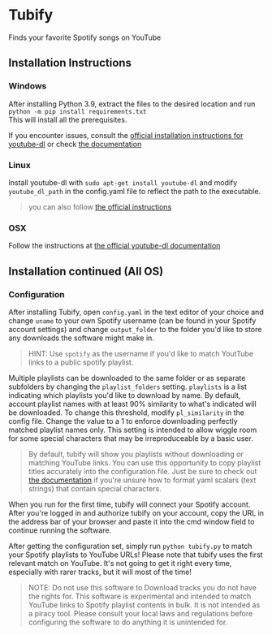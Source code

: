 # Tubify
Finds your favorite Spotify songs on YouTube

## Installation Instructions
### Windows
After installing Python 3.9, extract the files to the desired location and run `python -m pip install requirements.txt`  
This will install all the prerequisites.

If you encounter issues, consult the [official installation instructions for youtube-dl](https://ytdl-org.github.io/youtube-dl/download.html) or check [the documentation](https://github.com/ytdl-org/youtube-dl/blob/master/README.md#readme)

### Linux
Install youtube-dl with `sudo apt-get install youtube-dl` and modify `youtube_dl_path` in the config.yaml file to reflect the path to the executable.

> you can also follow [the official instructions](https://ytdl-org.github.io/youtube-dl/download.html)

### OSX
Follow the instructions at [the official youtube-dl documentation](https://ytdl-org.github.io/youtube-dl/download.html)

## Installation continued (All OS)

### Configuration

After installing Tubify, open `config.yaml` in the text editor of your choice and change `uname` to your own Spotify username (can be found in your Spotify account settings) and change `output_folder` to the folder you'd like to store any downloads the software might make in.  

> HINT: Use `spotify` as the username if you'd like to match YoutTube links to a public spotify playlist.  

Multiple playlists can be downloaded to the same folder or as separate subfolders by changing the `playlist_folders` setting. `playlists` is a list indicating which playlists you'd like to download by name. By default, account playlist names with at least 90% similarity to what's indicated will be downloaded. To change this threshold, modify `pl_similarity` in the config file. Change the value to a 1 to enforce downloading perfectly matched playlist names only. This setting is intended to allow wiggle room for some special characters that may be irreproduceable by a basic user.  

> By default, tubify will show you playlists without downloading or matching YouTube links. You can use this opportunity to copy playlist titles accurately into the configuration file. Just be sure to check out [the documentation](https://www.yaml.info/learn/quote.html) if you're unsure how to format yaml scalars (text strings) that contain special characters.  

When you run for the first time, tubify will connect your Spotify account. After you're logged in and authorize tubify on your account, copy the URL in the address bar of your browser and paste it into the cmd window field to continue running the software.  

After getting the configuration set, simply run `python tubify.py` to match your Spotify playlists to YouTube URLs! Please note that tubify uses the first relevant match on YouTube. It's not going to get it right every time, especially with rarer tracks, but it will most of the time!  

> NOTE: Do not use this software to Download tracks you do not have the rights for. This software is experimental and intended to match YouTube links to Spotify playlist contents in bulk. It is not intended as a piracy tool. Please consult your local laws and regulations before configuring the software to do anything it is unintended for. 